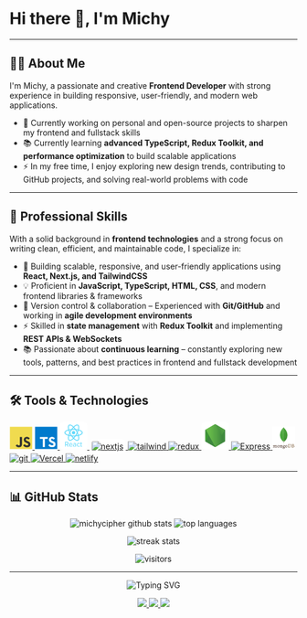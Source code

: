 # Hi there 👋, I'm Michy

---

## 👩‍💻 About Me  
I'm Michy, a passionate and creative **Frontend Developer** with strong experience in building responsive, user-friendly, and modern web applications.  

- 🔭 Currently working on personal and open-source projects to sharpen my frontend and fullstack skills  
- 📚 Currently learning **advanced TypeScript, Redux Toolkit, and performance optimization** to build scalable applications  
- ⚡ In my free time, I enjoy exploring new design trends, contributing to GitHub projects, and solving real-world problems with code  

---

## 💼 Professional Skills  
With a solid background in **frontend technologies** and a strong focus on writing clean, efficient, and maintainable code, I specialize in:  

- 🚀 Building scalable, responsive, and user-friendly applications using **React, Next.js, and TailwindCSS**  
- 💡 Proficient in **JavaScript, TypeScript, HTML, CSS**, and modern frontend libraries & frameworks  
- 🔄 Version control & collaboration – Experienced with **Git/GitHub** and working in **agile development environments**  
- ⚡ Skilled in **state management** with **Redux Toolkit** and implementing **REST APIs & WebSockets**  
- 📚 Passionate about **continuous learning** – constantly exploring new tools, patterns, and best practices in frontend and fullstack development  

---

## 🛠 Tools & Technologies  

<p align="left">  
  <!-- JavaScript -->
  <a href="https://developer.mozilla.org/en-US/docs/Web/JavaScript" target="_blank" rel="noreferrer">  
    <img src="https://raw.githubusercontent.com/devicons/devicon/master/icons/javascript/javascript-original.svg" alt="javascript" width="40" height="40"/>  
  </a>  

  <!-- TypeScript -->
  <a href="https://www.typescriptlang.org/" target="_blank" rel="noreferrer">  
    <img src="https://raw.githubusercontent.com/devicons/devicon/master/icons/typescript/typescript-original.svg" alt="typescript" width="40" height="40"/>  
  </a>  

  <!-- React (white wordmark for dark bg) -->
  <a href="https://react.dev/" target="_blank" rel="noreferrer">  
    <img src="https://raw.githubusercontent.com/devicons/devicon/master/icons/react/react-original-wordmark.svg" alt="react" width="40" height="40" style="background-color:white; border-radius:6px; padding:4px;"/>  
  </a>  

  <!-- Next.js (white logo) -->
  <a href="https://nextjs.org/" target="_blank" rel="noreferrer">  
    <img src="https://camo.githubusercontent.com/92ce1c051262bbe8c329848632e7ce3a5289de4c35182ae3d01ef1655f65c32b/68747470733a2f2f63646e2e6a7364656c6976722e6e65742f67682f64657669636f6e732f64657669636f6e2f69636f6e732f6e6578746a732f6e6578746a732d6f726967696e616c2e737667" alt="nextjs" width="40" height="40" style="background-color:white; border-radius:6px; padding:4px;"/>  
  </a>  

  <!-- Tailwind -->
  <a href="https://tailwindcss.com/" target="_blank" rel="noreferrer">  
    <img src="https://www.vectorlogo.zone/logos/tailwindcss/tailwindcss-icon.svg" alt="tailwind" width="40" height="40"/>  
  </a>  

  <!-- Redux -->
  <a href="https://redux-toolkit.js.org/" target="_blank" rel="noreferrer">  
    <img src="https://raw.githubusercontent.com/reduxjs/redux/master/logo/logo.png" alt="redux" width="40" height="40"/>  
  </a>  

  <!-- Node.js (white version) -->
  <a href="https://nodejs.org/" target="_blank" rel="noreferrer">  
    <img src="https://raw.githubusercontent.com/devicons/devicon/master/icons/nodejs/nodejs-original.svg" alt="nodejs" width="40" height="40" style="background-color:white; border-radius:6px; padding:4px;"/>  
  </a>  

<!-- Express -->
<a href="https://expressjs.com/" target="_blank" rel="noreferrer">  
  <img src="https://img.shields.io/badge/Express.js-black?style=round&logo=express&logoColor=white" alt="Express" width="100" height="100"/>  
</a>  

  <!-- MongoDB -->
  <a href="https://www.mongodb.com/" target="_blank" rel="noreferrer">  
    <img src="https://raw.githubusercontent.com/devicons/devicon/master/icons/mongodb/mongodb-original-wordmark.svg" alt="mongodb" width="40" height="40"/>  
  </a>  

  <!-- Git -->
  <a href="https://git-scm.com/" target="_blank" rel="noreferrer">  
    <img src="https://www.vectorlogo.zone/logos/git-scm/git-scm-icon.svg" alt="git" width="40" height="40"/>  
  </a>  

<!-- Vercel -->
<a href="https://vercel.com/" target="_blank" rel="noreferrer">  
  <img src="https://img.shields.io/badge/Vercel-black?style=round&logo=vercel&logoColor=white" alt="Vercel" width="100" height="100"/>  
</a>

  <!-- Netlify -->
  <a href="https://www.netlify.com/" target="_blank" rel="noreferrer">  
    <img src="https://www.vectorlogo.zone/logos/netlify/netlify-icon.svg" alt="netlify" width="40" height="40"/>  
  </a>  
</p>

---

## 📊 GitHub Stats  
<p align="center">
  <!-- Total Commits + PRs (Public + Private) -->
  <img src="https://github-readme-stats.vercel.app/api?username=michycipher&show_icons=true&include_all_commits=true&count_private=true&hide=contribs&custom_title=Michelle%20Utomi%20GitHub%20Stats&theme=tokyonight" alt="michycipher github stats" height="180"/>

  <!-- Top Languages -->
  <img src="https://github-readme-stats.vercel.app/api/top-langs/?username=michycipher&layout=compact&langs_count=8&theme=tokyonight" alt="top languages" height="180"/>
</p>

<p align="center">
  <img src="https://github-readme-streak-stats.herokuapp.com/?user=michycipher&theme=tokyonight" alt="streak stats" height="180"/>
</p>

<p align="center">
  <!-- Visitor Counter -->
  <img src="https://komarev.com/ghpvc/?username=michycipher&label=Visitors&color=1DA1F2&style=for-the-badge" alt="visitors"/>
</p>

---

<p align="center"> <img src="https://readme-typing-svg.demolab.com?font=Fira+Code&weight=500&size=22&pause=1000&color=36BCF7&center=true&vCenter=true&width=435&lines=Let's+Connect!;" alt="Typing SVG" /> </p>

<p align="center">
  <a href="https://michycipher.github.io/michelle-portfolio/" target="_blank">
    <img src="https://img.shields.io/badge/PORTFOLIO-%23000000.svg?style=for-the-badge&logo=vercel&logoColor=white" />
  </a>
  <a href="https://www.linkedin.com/in/michelle-utomi-9827981b4/" target="_blank">
    <img src="https://img.shields.io/badge/LINKEDIN-%230077B5.svg?style=for-the-badge&logo=linkedin&logoColor=white" />
  </a>
  <a href="https://x.com/am_michelle" target="_blank">
    <img src="https://img.shields.io/badge/TWITTER-%231DA1F2.svg?style=for-the-badge&logo=twitter&logoColor=white" />
  </a>
</p>




